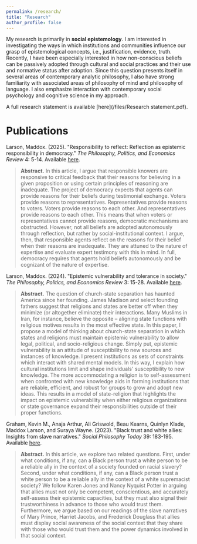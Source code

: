 ```yaml
---
permalink: /research/
title: "Research"
author_profile: false
---
```


<!-- <q>The philosopher's treatment of a question is like the treatment of an illness.</q>---<cite>Ludwig Wittgenstein, *Philosophical Investigations* (1953), &sect;255</cite> -->

<!-- * "If a man will begin with certainties, he shall end in doubts; but if he will be content to begin with doubts, he shall end in certainties." --- Francis Bacon, *The Advancement of Learning* (1605), bk. 1, ch. 5, &sect;8
* "If you tried to doubt everything you would not get as far as doubting anything. The game of doubting itself presupposes certainty." --- Ludwig Wittgenstein, *On Certainty* (1969), &sect;115
* "Philosophy aims at the logical clarification of thoughts. Philosophy is not a body of doctrine but an activity." --- Ludwig Wittgenstein, *Tractatus Logico-Philosophicus* (1921), &sect;4.112
* "Two things fill the mind with ever new and increasing admiration and awe the more often and more enduringly reflection is occupied with them: the starry heavens above me and the moral law within me." --- Immanuel Kant, *Critique of Practical Reason* (1788), 5:151
* "I don’t deal in counterfactuals." ---Charles Munn, *Investing for Generations: A History of the Alliance Trust* (2012)

# Summary -->

My research is primarily in **social epistemology**. I am interested in investigating the ways in which institutions and communities influence our grasp of epistemological concepts, i.e., justification, evidence, truth. Recently, I have been especially interested in how non-conscious beliefs can be passively adopted through cultural and social practices and their use and normative status after adoption. Since this question presents itself in several areas of contemporary analytic philosophy, I also have strong familiarity with associated areas of philosophy of mind and philosophy of language. I also emphasize interaction with contemporary social psychology and cognitive science in my approach.

A full research statement is available [here](/files/Research statement.pdf).

# Publications

<!-- ## Journal Articles -->

Larson, Maddox. (2025). "Responsibility to reflect: Reflection as epistemic responsibility in democracy." *The Philosophy, Politics, and Economics Review* 4: 5-14. Available [here](https://philpapers.org/archive/LARRTR.pdf).
    
> **Abstract.** In this article, I argue that responsible knowers are responsive to critical feedback that their reasons for believing in a given proposition or using certain principles of reasoning are inadequate. The project of democracy expects that agents can provide reasons for their beliefs during testimonial exchange. Voters provide reasons to representatives. Representatives provide reasons to voters. Voters provide reasons to each other. And representatives provide reasons to each other. This means that when voters or representatives cannot provide reasons, democratic mechanisms are obstructed. However, not all beliefs are adopted autonomously through reflection, but rather by social-institutional context. I argue, then, that responsible agents reflect on the reasons for their belief when their reasons are inadequate. They are attuned to the nature of expertise and evaluate expert testimony with this in mind. In full, democracy requires that agents hold beliefs autonomously and be cognizant of the nature of expertise.

<!-- <details>
    <summary>Abstract</summary>
</details><br> -->

Larson, Maddox. (2024). "Epistemic vulnerability and tolerance in society." *The Philosophy, Politics, and Economics Review* 3: 15-28. Available [here](https://philpapers.org/archive/LAREVA.pdf).

> **Abstract.** The question of church-state separation has haunted America since her founding. James Madison and select founding fathers suggest that religions and states are better off when they minimize (or altogether eliminate) their interactions. Many Muslims in Iran, for instance, believe the opposite – aligning state functions with religious motives results in the most effective state. In this paper, I propose a model of thinking about church-state separation in which states and religions must maintain epistemic vulnerability to allow legal, political, and socio-religious change. Simply put, epistemic vulnerability is an attitude of susceptibility to new sources and instances of knowledge. I present institutions as sets of constraints which interact with shared mental models. In this way, I explain how cultural institutions limit and shape individuals' susceptibility to new knowledge. The more accommodating a religion is to self-assessment when confronted with new knowledge aids in forming institutions that are reliable, efficient, and robust for groups to grow and adopt new ideas. This results in a model of state-religion that highlights the impact on epistemic vulnerability when either religious organizations or state governance expand their responsibilities outside of their proper functions.

<!-- <details>
    <summary>Abstract</summary>
</details><br> -->

Graham, Kevin M., Anaja Arthur, Ali Griswold, Beau Kearns, Quinlyn Klade, Maddox Larson, and Suraya Wayne. (2023). "Black trust and white allies: Insights from slave narratives." *Social Philosophy Today* 39: 183-195. Available [here](https://philpapers.org/archive/LAREVA.pdf).

> **Abstract.** In this article, we explore two related questions. First, under what conditions, if any, can a Black person trust a white person to be a reliable ally in the context of a society founded on racial slavery? Second, under what conditions, if any, can a Black person trust a white person to be a reliable ally in the context of a white supremacist society? We follow Karen Jones and Nancy Nyquist Potter in arguing that allies must not only be competent, conscientious, and accurately self-assess their epistemic capacities, but they must also signal their trustworthiness in advance to those who would trust them. Furthermore, we argue based on our readings of the slave narratives of Mary Prince, Harriet Jacobs, and Frederick Douglass that allies must display social awareness of the social context that they share with those who would trust them and the power dynamics involved in that social context.

<!-- <details>
    <summary>Abstract</summary>
</details> -->
